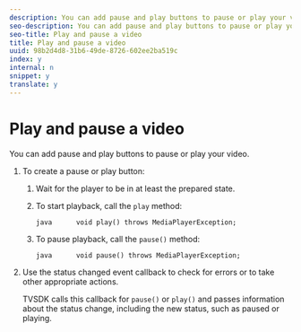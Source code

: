 ```yaml
---
description: You can add pause and play buttons to pause or play your video.
seo-description: You can add pause and play buttons to pause or play your video.
seo-title: Play and pause a video
title: Play and pause a video
uuid: 98b2d4d8-31b6-49de-8726-602ee2ba519c
index: y
internal: n
snippet: y
translate: y
---
```


# Play and pause a video

You can add pause and play buttons to pause or play your video.


1. To create a pause or play button:
   1. Wait for the player to be in at least the prepared state.
   1. To start playback, call the `play` method:
   
   
      ```
      java      void play() throws MediaPlayerException;
      ```
   
   1. To pause playback, call the `pause()` method:
   
   
      ```
      java      void pause() throws MediaPlayerException;
      ```
   
1. Use the status changed event callback to check for errors or to take other appropriate actions.

   TVSDK calls this callback for `pause()` or `play()` and passes information about the status change, including the new status, such as paused or playing. 

